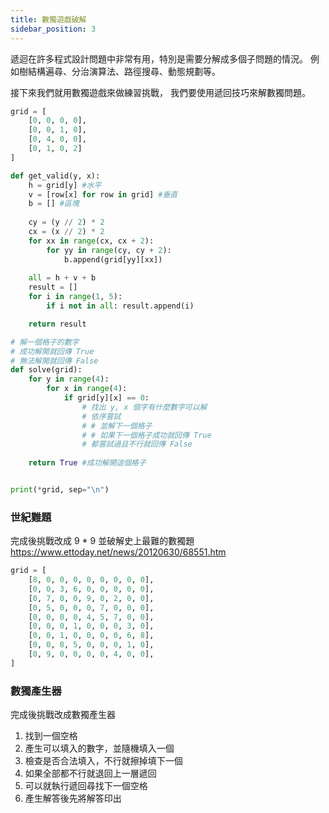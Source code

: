 ```yaml
---
title: 數獨遊戲破解
sidebar_position: 3
---
```


遞迴在許多程式設計問題中非常有用，特別是需要分解成多個子問題的情況。
例如樹結構遍尋、分治演算法、路徑搜尋、動態規劃等。

接下來我們就用數獨遊戲來做練習挑戰，
我們要使用遞回技巧來解數獨問題。

```python
grid = [
    [0, 0, 0, 0],
    [0, 0, 1, 0],
    [0, 4, 0, 0],
    [0, 1, 0, 2]
]

def get_valid(y, x):
    h = grid[y] #水平
    v = [row[x] for row in grid] #垂直
    b = [] #區塊
    
    cy = (y // 2) * 2
    cx = (x // 2) * 2
    for xx in range(cx, cx + 2):
        for yy in range(cy, cy + 2):
            b.append(grid[yy][xx])
    
    all = h + v + b
    result = []
    for i in range(1, 5):
        if i not in all: result.append(i)

    return result

# 解一個格子的數字
# 成功解開就回傳 True
# 無法解開就回傳 False
def solve(grid):
    for y in range(4):
        for x in range(4):
            if grid[y][x] == 0:
                # 找出 y, x 個字有什麼數字可以解
                # 依序嘗試
                # # 並解下一個格子
                # # 如果下一個格子成功就回傳 True
                # 都嘗試過且不行就回傳 False
                
    return True #成功解開這個格子


print(*grid, sep="\n")
```

### 世紀難題
完成後挑戰改成 9 * 9 並破解史上最難的數獨題
https://www.ettoday.net/news/20120630/68551.htm

```python
grid = [
    [8, 0, 0, 0, 0, 0, 0, 0, 0],
    [0, 0, 3, 6, 0, 0, 0, 0, 0],
    [0, 7, 0, 0, 9, 0, 2, 0, 0],
    [0, 5, 0, 0, 0, 7, 0, 0, 0],
    [0, 0, 0, 0, 4, 5, 7, 0, 0],
    [0, 0, 0, 1, 0, 0, 0, 3, 0],
    [0, 0, 1, 0, 0, 0, 0, 6, 8],
    [0, 0, 8, 5, 0, 0, 0, 1, 0],
    [0, 9, 0, 0, 0, 0, 4, 0, 0],
]
```

### 數獨產生器
完成後挑戰改成數獨產生器

1. 找到一個空格
2. 產生可以填入的數字，並隨機填入一個
3. 檢查是否合法填入，不行就擦掉填下一個
4. 如果全部都不行就退回上一層遞回
5. 可以就執行遞回尋找下一個空格
6. 產生解答後先將解答印出